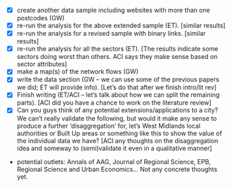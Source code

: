 - [x] create another data sample including websites with more than one postcodes (GW)
- [x] re-run the analysis for the above extended sample (ET). [similar results]
- [x] re-run the analysis for a revised sample with binary links. [similar results]
- [x] re-run the analysis for all the sectors (ET). [The results indicate some sectors doing worst than others. ACI says they make sense based on sector attributes]
- [x] make a map(s) of the network flows (GW)
- [x] write the data section (GW – we can use some of the previous papers we did; ET will provide info). [Let’s do that after we finish intro/lit rev]
- [x] Finish writing (ET/ACI – let’s talk about how we can split the remaining parts). [ACI did you have a chance to work on the literature review]
- [x] Can you guys think of any potential extensions/applications to a city? We can’t really validate the following, but would it make any sense to produce a further ‘disaggregation’ for, let’s West Midlands local authorities or Built Up areas or something like this to show the value of the individual data we have? [ACI any thoughts on the disaggregation idea and someway to (semi)validate it even in a qualitative manner]
- potential outlets: Annals of AAG, Journal of Regional Science, EPB, Regional Science and Urban Economics… Not any concrete thoughts yet.
